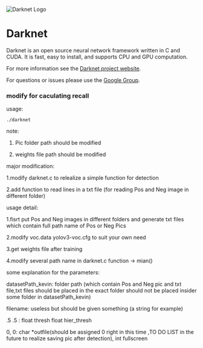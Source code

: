 ![Darknet Logo](http://pjreddie.com/media/files/darknet-black-small.png)

# Darknet #
Darknet is an open source neural network framework written in C and CUDA. It is fast, easy to install, and supports CPU and GPU computation.

For more information see the [Darknet project website](http://pjreddie.com/darknet).

For questions or issues please use the [Google Group](https://groups.google.com/forum/#!forum/darknet).

### modify for caculating recall
usage:

	./darknet

note: 

1. Pic folder path should be modified

2. weights file path should be modified

major modification:

1.modify darknet.c to relealize a simple function for detection

2.add function to read lines in a txt file (for reading Pos and Neg image in different folder)

usage detail:

1.fisrt put Pos and Neg images in different folders and generate txt files which contain full path name of Pos or Neg Pics

2.modify voc.data yolov3-voc.cfg to suit your own need

3.get weights file after training

4.modify several path name in darknet.c function -> mian()

some explanation for the parameters:

datasetPath_kevin: folder path (which contain Pos and Neg pic and txt file,txt files should be placed in the exact folder should not be placed insider some folder in datasetPath_kevin)

filename: useless but should be given something (a string for example)

.5 .5 : float thresh  float hier_thresh

0, 0: char *outfile(should be assigned 0 right in this time ,TO DO LIST in the future to realize saving pic after detection), int fullscreen

